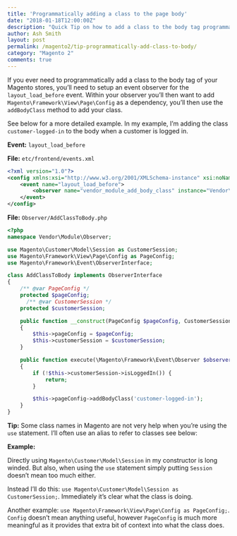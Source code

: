 ```yaml
---
title: 'Programmatically adding a class to the page body'
date: "2018-01-18T12:00:00Z"
description: "Quick Tip on how to add a class to the body tag programmatically in Magento 2"
author: Ash Smith
layout: post
permalink: /magento2/tip-programmatically-add-class-to-body/
category: "Magento 2"
comments: true
---
```


If you ever need to programmatically add a class to the body tag of your Magento stores, you’ll need to setup an event observer for the `layout_load_before` event. Within your observer you’ll then want to add `Magento\Framework\View\Page\Config`  as a dependency, you’ll then use the `addBodyClass` method to add your class.

See below for a more detailed example. In my example, I’m adding the class `customer-logged-in` to the body when a customer is logged in.

**Event:** `layout_load_before`

**File:** `etc/frontend/events.xml`
```xml
<?xml version="1.0"?>
<config xmlns:xsi="http://www.w3.org/2001/XMLSchema-instance" xsi:noNamespaceSchemaLocation="urn:magento:framework:Event/etc/events.xsd">
    <event name="layout_load_before">
        <observer name="vendor_module_add_body_class" instance="Vendor\Module\Observer\AddClassToBody" />
    </event>
</config>
```

**File:** `Observer/AddClassToBody.php`
```php
<?php
namespace Vendor\Module\Observer;

use Magento\Customer\Model\Session as CustomerSession;
use Magento\Framework\View\Page\Config as PageConfig;
use Magento\Framework\Event\ObserverInterface;

class AddClassToBody implements ObserverInterface
{
    /** @var PageConfig */
    protected $pageConfig;
	  /** @var CustomerSession */
    protected $customerSession;

    public function __construct(PageConfig $pageConfig, CustomerSession $customerSession)
    {
        $this->pageConfig = $pageConfig;
        $this->customerSession = $customerSession;
    }

    public function execute(\Magento\Framework\Event\Observer $observer)
    {
        if (!$this->customerSession->isLoggedIn()) {
            return;
        }

        $this->pageConfig->addBodyClass('customer-logged-in');
    }
}

```


**Tip:** Some class names in Magento are not very help when you’re using the `use`  statement. I’ll often use an alias to refer to classes see below:

**Example:**

Directly using `Magento\Customer\Model\Session` in my constructor is long winded. But also, when using the `use` statement simply putting `Session` doesn’t mean too much either.

Instead I’ll do this: `use Magento\Customer\Model\Session as CustomerSession;`. Immediately it’s clear what the class is doing.

Another example: `use Magento\Framework\View\Page\Config as PageConfig;`. `Config` doesn’t mean anything useful, however `PageConfig` is much more meaningful as it provides that extra bit of context into what the class does.


